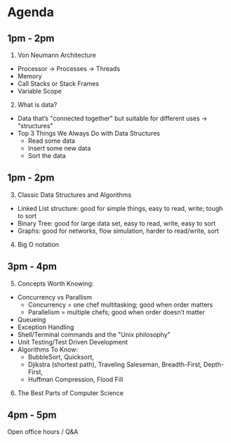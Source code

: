 # Agenda

## 1pm - 2pm 
1. Von Neumann Architecture
  - Processor -> Processes -> Threads
  - Memory 
  - Call Stacks or Stack Frames
  - Variable Scope

2. What is data?
  - Data that’s "connected together" but suitable for different uses -> "structures"
  - Top 3 Things We Always Do with Data Structures
    - Read some data
    - Insert some new data
    - Sort the data

## 1pm - 2pm 

3. Classic Data Structures and Algorithms
  - Linked List structure: good for simple things, easy to read, write; tough to sort
  - Binary Tree: good for large data set, easy to read, write, easy to sort
  - Graphs: good for networks, flow simulation, harder to read/write, sort

4. Big O notation

## 3pm - 4pm

5. Concepts Worth Knowing:
  - Concurrency vs Parallism
    - Concurrency = one chef multitasking; good when order matters
    - Parallelism = multiple chefs; good when order doesn’t matter
  - Queueing
  - Exception Handling
  - Shell/Terminal commands and the "Unix philosophy"
  - Unit Testing/Test Driven Development
  - Algorithms To Know: 
    - BubbleSort, Quicksort, 
    - Djikstra (shortest path), Traveling Saleseman, Breadth-First, Depth-First, 
    - Huffman Compression, Flood Fill

6. The Best Parts of Computer Science

## 4pm - 5pm

Open office hours / Q&A 


  



